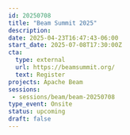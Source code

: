 ```yaml
---
id: 20250708
title: "Beam Summit 2025"
description: 
date: 2025-04-23T16:47:43-06:00
start_date: 2025-07-08T17:30:00Z
cta: 
  type: external
  url: https://beamsummit.org/
  text: Register
projects: Apache Beam
sessions: 
 - sessions/beam/beam-20250708
type_event: Onsite
status: upcoming
draft: false
---
```




